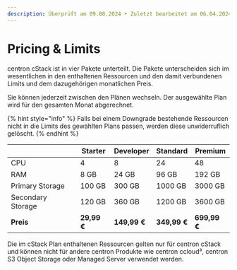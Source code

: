 ```yaml
---
description: Überprüft am 09.08.2024 • Zuletzt bearbeitet am 06.04.2024
---
```


# Pricing & Limits

centron cStack ist in vier Pakete unterteilt. Die Pakete unterscheiden sich im wesentlichen in den enthaltenen Ressourcen und den damit verbundenen Limits und dem dazugehörigen monatlichen Preis.

Sie können jederzeit zwischen den Plänen wechseln. Der ausgewählte Plan wird für den gesamten Monat abgerechnet.

{% hint style="info" %}
Falls bei einem Downgrade bestehende Ressourcen nicht in die Limits des gewählten Plans passen, werden diese unwiderruflich gelöscht.
{% endhint %}



|                   | Starter     | Developer    | Standard     | Premium      |
| ----------------- | ----------- | ------------ | ------------ | ------------ |
| CPU               | 4           | 8            | 24           | 48           |
| RAM               | 8 GB        | 24 GB        | 96 GB        | 192 GB       |
| Primary Storage   | 100 GB      | 300 GB       | 1000 GB      | 3000 GB      |
| Secondary Storage | 120 GB      | 360 GB       | 1200 GB      | 3600 GB      |
| **Preis**         | **29,99 €** | **149,99 €** | **349,99 €** | **699,99 €** |



Die im cStack Plan enthaltenen Ressourcen gelten nur für centron cStack und können nicht für andere centron Produkte wie centron ccloud³, centron S3 Object Storage oder Managed Server verwendet werden.&#x20;
